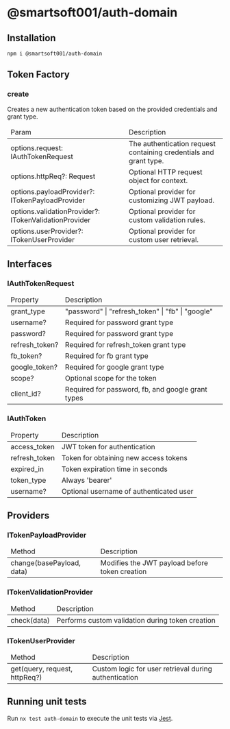 # @smartsoft001/auth-domain

## Installation

`npm i @smartsoft001/auth-domain`

## Token Factory

### create
Creates a new authentication token based on the provided credentials and grant type.

<table>
    <thead>
        <tr>
            <td>Param</td>
            <td>Description</td>
        </tr>
    </thead>
    <tr>
        <td>options.request: IAuthTokenRequest</td>
        <td>The authentication request containing credentials and grant type.</td>
    </tr>
    <tr>
        <td>options.httpReq?: Request</td>
        <td>Optional HTTP request object for context.</td>
    </tr>
    <tr>
        <td>options.payloadProvider?: ITokenPayloadProvider</td>
        <td>Optional provider for customizing JWT payload.</td>
    </tr>
    <tr>
        <td>options.validationProvider?: ITokenValidationProvider</td>
        <td>Optional provider for custom validation rules.</td>
    </tr>
    <tr>
        <td>options.userProvider?: ITokenUserProvider</td>
        <td>Optional provider for custom user retrieval.</td>
    </tr>
</table>

## Interfaces

### IAuthTokenRequest

<table>
    <thead>
        <tr>
            <td>Property</td>
            <td>Description</td>
        </tr>
    </thead>
    <tr>
        <td>grant_type</td>
        <td>"password" | "refresh_token" | "fb" | "google"</td>
    </tr>
    <tr>
        <td>username?</td>
        <td>Required for password grant type</td>
    </tr>
    <tr>
        <td>password?</td>
        <td>Required for password grant type</td>
    </tr>
    <tr>
        <td>refresh_token?</td>
        <td>Required for refresh_token grant type</td>
    </tr>
    <tr>
        <td>fb_token?</td>
        <td>Required for fb grant type</td>
    </tr>
    <tr>
        <td>google_token?</td>
        <td>Required for google grant type</td>
    </tr>
    <tr>
        <td>scope?</td>
        <td>Optional scope for the token</td>
    </tr>
    <tr>
        <td>client_id?</td>
        <td>Required for password, fb, and google grant types</td>
    </tr>
</table>

### IAuthToken

<table>
    <thead>
        <tr>
            <td>Property</td>
            <td>Description</td>
        </tr>
    </thead>
    <tr>
        <td>access_token</td>
        <td>JWT token for authentication</td>
    </tr>
    <tr>
        <td>refresh_token</td>
        <td>Token for obtaining new access tokens</td>
    </tr>
    <tr>
        <td>expired_in</td>
        <td>Token expiration time in seconds</td>
    </tr>
    <tr>
        <td>token_type</td>
        <td>Always 'bearer'</td>
    </tr>
    <tr>
        <td>username?</td>
        <td>Optional username of authenticated user</td>
    </tr>
</table>

## Providers

### ITokenPayloadProvider

<table>
    <thead>
        <tr>
            <td>Method</td>
            <td>Description</td>
        </tr>
    </thead>
    <tr>
        <td>change(basePayload, data)</td>
        <td>Modifies the JWT payload before token creation</td>
    </tr>
</table>

### ITokenValidationProvider

<table>
    <thead>
        <tr>
            <td>Method</td>
            <td>Description</td>
        </tr>
    </thead>
    <tr>
        <td>check(data)</td>
        <td>Performs custom validation during token creation</td>
    </tr>
</table>

### ITokenUserProvider

<table>
    <thead>
        <tr>
            <td>Method</td>
            <td>Description</td>
        </tr>
    </thead>
    <tr>
        <td>get(query, request, httpReq?)</td>
        <td>Custom logic for user retrieval during authentication</td>
    </tr>
</table>

## Running unit tests

Run `nx test auth-domain` to execute the unit tests via [Jest](https://jestjs.io).
